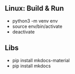 

## Linux: Build & Run

- python3 -m venv env
- source env/bin/activate
- deactivate

## Libs


- pip install mkdocs-material
- pip install mkdocs


